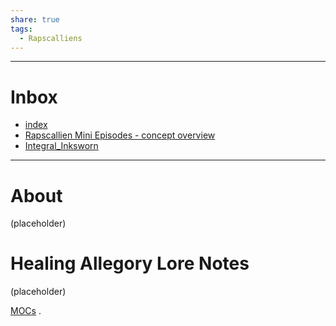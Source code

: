 ```yaml
---
share: true
tags:
  - Rapscalliens
---
```

---

# Inbox
- [index](../index.md)
- [Rapscallien Mini Episodes - concept overview ](../INBOX/Rapscallien%20Mini%20Episodes%20-%20concept%20overview.md)
- [Integral_Inksworn ](../contents/Lore/Integral_Inksworn.md)


---



# About

(placeholder)

# Healing Allegory Lore Notes

(placeholder)












[MOCs](../../MOCs.md#)
.